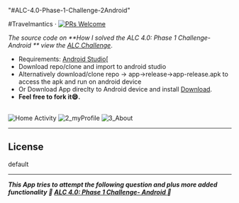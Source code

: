 "#ALC-4.0-Phase-1-Challenge-2Android"


#Travelmantics &middot; [![PRs Welcome](https://img.shields.io/badge/PRs-welcome-brightgreen.svg)](https://github.com/msal4/royal_news/compare?expand=1)

*The source code on **How I solved the ALC 4.0: Phase 1 Challenge- Android
** view the [ALC Challenge](https://docs.google.com/document/d/1GsTwCCmG9krpzt0LsSpk6rHzGFfmTxrqLhDWO6veQ2A/preview)*.

* Requirements: [Android Studio](https://developer.android.com/studio/)[<br />
* Download repo/clone and import to android studio<br />
* Alternatively  download/clone repo -> app->release->app-release.apk to access the apk and run on android device
* Or Download App direclty to Android device and install [Download](https://drive.google.com/open?id=1g6Axcz3ByiHM2C8-4Vbvg-J4ywYge8M7).
* **Feel free to fork it😄.**<br /><br />

![Home Activity](https://user-images.githubusercontent.com/37632283/61205186-4a8e3280-a6e7-11e9-84f0-6139cbd2829b.jpg)
![2_myProfile](https://user-images.githubusercontent.com/37632283/61205219-642f7a00-a6e7-11e9-859a-a5ead54e111c.jpg)
![3_About](https://user-images.githubusercontent.com/37632283/61205278-8628fc80-a6e7-11e9-9ed7-eab38326d943.jpg)

---


## License
default

---

***This App tries to attempt the following question and plus more added functionality 💙 [ALC 4.0: Phase 1 Challenge- Android
](https://docs.google.com/document/d/1GsTwCCmG9krpzt0LsSpk6rHzGFfmTxrqLhDWO6veQ2A/preview) 💙***
